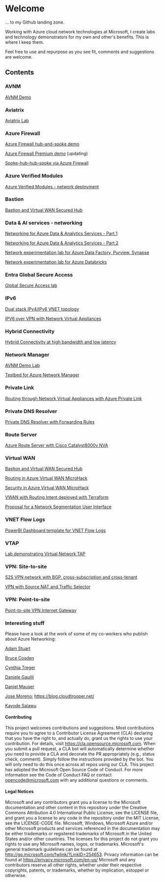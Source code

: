 # Welcome

... to my Github landing zone. 

Working with Azure cloud network technologies at Microsoft, I create labs and technology demonstrators for my own and other's benefits. This is where I keep them. 

Feel free to use and repurpose as you see fit, comments and suggestions are welcome.

## Contents

### AVNM

[AVNM Demo](https://github.com/mddazure/avnm-demo)

### Aviatrix

[Aviatrix Lab](https://github.com/mddazure/aviatrix-lab)

### Azure Firewall
[Azure Firewall hub-and-spoke demo](https://github.com/mddazure/azurefirewall-hub-spoke-demo)

[Azure Firewall Premium demo](https://github.com/mddazure/azurefirewall-premium-preview)
(updating)

[Spoke-hub-hub-spoke via Azure Firewall](https://github.com/mddazure/spoke-hub-hub-spoke-demo)

### Azure Verified Modules
[Azure Verified Modules - network deployment](https://github.com/mddazure/azure_verified_module_lab)

### Bastion
[Bastion and Virtual WAN Secured Hub](https://github.com/mddazure/bastion-and-secure-hub)

### Data & AI services - networking
[Networking for Azure Data & Analytics Services - Part 1](https://github.com/mddazure/azure-data-services-networking-part-1)

[Networking for Azure Data & Analytics Services - Part 2](https://github.com/mddazure/azure-data-services-networking-part-2)

[Network experimentation lab for Azure Data Factory, Purview, Synapse](https://github.com/mddazure/adf-purview-synapse-lab)

[Network experimentation lab for Azure Databricks](https://github.com/mddazure/databricks-lab)

### Entra Global Secure Access
[Global Secure Access lab](https://github.com/mddazure/entra-gsa-lab)

### IPv6
[Dual stack IPv4/IPv6 VNET topology](https://github.com/mddazure/ipv6-in-vnet-bicep)

[IPV6 over VPN with Network Virtual Appliances](https://github.com/mddazure/ipv6-over-vpn-nva)

### Hybrid Connectivity
[Hybrid Connectivity at high bandwidth and low latency](https://github.com/mddazure/az-latency-test)

### Network Manager
[AVNM Demo Lab](https://github.com/mddazure/avnm-demo)

[Testbed for Azure Network Manager](https://github.com/mddazure/multiple-vnets-with-vms)

### Private Link
[Routing through Network Virtual Appliances with Azure Private Link](https://github.com/mddazure/azure-privatelink-routing)

### Private DNS Resolver
[Private DNS Resolver with Forwarding Rules](https://github.com/mddazure/dns-resolver-lab/)

### Route Server
[Azure Route Server with Cisco Catalyst8000v NVA](https://github.com/mddazure/azure-route-server-lab)

### Virtual WAN
[Bastion and Virtual WAN Secured Hub](https://github.com/mddazure/bastion-and-secure-hub)

[Routing in Azure Virtual WAN MicroHack](https://github.com/mddazure/azure-vwan-microhack)

[Security in Azure Virtual WAN MicroHack](https://github.com/mddazure/azure-vwan-security-microhack)

[VWAN with Routing Intent deployed with Terraform](https://github.com/mddazure/vwan-routing-intent-vpn-terraform)

[Proposal for a Network Segmentation User Interface](https://github.com/mddazure/vwan-segmentation-ui)

### VNET Flow Logs
[PowerBI Dashboard template for VNET Flow Logs](https://github.com/mddazure/vnet-flow-logs-powerbi)

### VTAP
[Lab demonstrating Virtual Network TAP](https://github.com/mddazure/virtual-network-tap-lab)

### VPN: Site-to-site
[S2S VPN network with BGP, cross-subscription and cross-tenant](https://github.com/mddazure/s2s-vpn)

[VPN with Source NAT and Traffic Selector](https://github.com/mddazure/vpn-traffic-selector-snat/)

### VPN: Point-to-site
[Point-to-site VPN Internet Gateway](https://github.com/mddazure/p2s-vpn-internet-gateway)

### Interesting stuff

Please have a look at the work of some of my co-workers who publish about Azure Networking:

[Adam Stuart](https://github.com/adstuart)

[Bruce Cosden](https://github.com/bcosden)

[Cynthia Treger](https://github.com/cynthiatreger)

[Daniele Gauilli](https://github.com/Danieleg82)

[Daniel Mauser](https://github.com/dmauser)

[Jose Moreno](https://github.com/erjosito); 
https://blog.cloudtrooper.net/

[Kayode Salawu](https://github.com/kaysalawu)

#### Contributing
This project welcomes contributions and suggestions. Most contributions require you to agree to a Contributor License Agreement (CLA) declaring that you have the right to, and actually do, grant us the rights to use your contribution. For details, visit https://cla.opensource.microsoft.com.
When you submit a pull request, a CLA bot will automatically determine whether you need to provide a CLA and decorate the PR appropriately (e.g., status check, comment). Simply follow the instructions provided by the bot. You will only need to do this once across all repos using our CLA.
This project has adopted the Microsoft Open Source Code of Conduct. For more information see the Code of Conduct FAQ or contact opencode@microsoft.com with any additional questions or comments.
#### Legal Notices
Microsoft and any contributors grant you a license to the Microsoft documentation and other content in this repository under the Creative Commons Attribution 4.0 International Public License, see the LICENSE file, and grant you a license to any code in the repository under the MIT License, see the LICENSE-CODE file.
Microsoft, Windows, Microsoft Azure and/or other Microsoft products and services referenced in the documentation may be either trademarks or registered trademarks of Microsoft in the United States and/or other countries. The licenses for this project do not grant you rights to use any Microsoft names, logos, or trademarks. Microsoft's general trademark guidelines can be found at http://go.microsoft.com/fwlink/?LinkID=254653.
Privacy information can be found at https://privacy.microsoft.com/en-us/
Microsoft and any contributors reserve all other rights, whether under their respective copyrights, patents, or trademarks, whether by implication, estoppel or otherwise.




